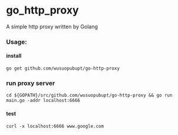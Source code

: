 # go_http_proxy
A simple http proxy written by Golang

### Usage:


#### install
``` shell
go get github.com/wusuopubupt/go-http-proxy
```

### run proxy server
```
cd ${GOPATH}/src/github.com/wusuopubupt/go-http-proxy && go run main.go -addr localhost:6666
```

#### test
``` shell
curl -x localhost:6666 www.google.com
```

